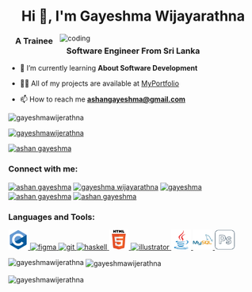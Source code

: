 <h1 align="center">Hi 👋, I'm Gayeshma Wijayarathna</h1>
<img align="right" alt="coding" width="400" src="https://r7q6w9z6.rocketcdn.me/career/wp-content/uploads/2020/03/hello.gif">
<h3 align="center">A Trainee Software Engineer From Sri Lanka</h3>


- 🌱 I’m currently learning **About Software Development**

- 👨‍💻 All of my projects are available at [MyPortfolio](https://gayeshmawijerathna.github.io/NewPortfolio/)

- 📫 How to reach me **ashangayeshma@gmail.com**


<p align="left"> <img src="https://komarev.com/ghpvc/?username=gayeshmawijerathna&label=Profile%20views&color=0e75b6&style=flat" alt="gayeshmawijerathna" /> </p>

<p align="left"> <a href="https://github.com/ryo-ma/github-profile-trophy"><img src="https://github-profile-trophy.vercel.app/?username=gayeshmawijerathna" alt="gayeshmawijerathna" /></a> </p>

<p align="left"> <a href="https://twitter.com/ashan gayeshma" target="blank"><img src="https://img.shields.io/twitter/follow/ashan gayeshma?logo=twitter&style=for-the-badge" alt="ashan gayeshma" /></a> </p>


<h3 align="left">Connect with me:</h3>
<p align="left">
<a href="https://twitter.com/ashan gayeshma" target="blank"><img align="center" src="https://raw.githubusercontent.com/rahuldkjain/github-profile-readme-generator/master/src/images/icons/Social/twitter.svg" alt="ashan gayeshma" height="30" width="40" /></a>
<a href="https://linkedin.com/in/gayeshma wijayarathna" target="blank"><img align="center" src="https://raw.githubusercontent.com/rahuldkjain/github-profile-readme-generator/master/src/images/icons/Social/linked-in-alt.svg" alt="gayeshma wijayarathna" height="30" width="40" /></a>
<a href="https://instagram.com/gayeshma" target="blank"><img align="center" src="https://raw.githubusercontent.com/rahuldkjain/github-profile-readme-generator/master/src/images/icons/Social/instagram.svg" alt="gayeshma" height="30" width="40" /></a>
<a href="https://www.youtube.com/c/ashan gayeshma" target="blank"><img align="center" src="https://raw.githubusercontent.com/rahuldkjain/github-profile-readme-generator/master/src/images/icons/Social/youtube.svg" alt="ashan gayeshma" height="30" width="40" /></a>
<a href="https://www.hackerrank.com/ashan gayeshma" target="blank"><img align="center" src="https://raw.githubusercontent.com/rahuldkjain/github-profile-readme-generator/master/src/images/icons/Social/hackerrank.svg" alt="ashan gayeshma" height="30" width="40" /></a>
</p>

<h3 align="left">Languages and Tools:</h3>
<p align="left"> <a href="https://www.cprogramming.com/" target="_blank" rel="noreferrer"> <img src="https://raw.githubusercontent.com/devicons/devicon/master/icons/c/c-original.svg" alt="c" width="40" height="40"/> </a> <a href="https://www.figma.com/" target="_blank" rel="noreferrer"> <img src="https://www.vectorlogo.zone/logos/figma/figma-icon.svg" alt="figma" width="40" height="40"/> </a> <a href="https://git-scm.com/" target="_blank" rel="noreferrer"> <img src="https://www.vectorlogo.zone/logos/git-scm/git-scm-icon.svg" alt="git" width="40" height="40"/> </a> <a href="https://www.haskell.org/" target="_blank" rel="noreferrer"> <img src="https://upload.wikimedia.org/wikipedia/commons/1/1c/Haskell-Logo.svg" alt="haskell" width="40" height="40"/> </a> <a href="https://www.w3.org/html/" target="_blank" rel="noreferrer"> <img src="https://raw.githubusercontent.com/devicons/devicon/master/icons/html5/html5-original-wordmark.svg" alt="html5" width="40" height="40"/> </a> <a href="https://www.adobe.com/in/products/illustrator.html" target="_blank" rel="noreferrer"> <img src="https://www.vectorlogo.zone/logos/adobe_illustrator/adobe_illustrator-icon.svg" alt="illustrator" width="40" height="40"/> </a> <a href="https://www.java.com" target="_blank" rel="noreferrer"> <img src="https://raw.githubusercontent.com/devicons/devicon/master/icons/java/java-original.svg" alt="java" width="40" height="40"/> </a> <a href="https://www.mysql.com/" target="_blank" rel="noreferrer"> <img src="https://raw.githubusercontent.com/devicons/devicon/master/icons/mysql/mysql-original-wordmark.svg" alt="mysql" width="40" height="40"/> </a> <a href="https://www.photoshop.com/en" target="_blank" rel="noreferrer"> <img src="https://raw.githubusercontent.com/devicons/devicon/master/icons/photoshop/photoshop-line.svg" alt="photoshop" width="40" height="40"/> </a> </p>

<p><img align="left" src="https://github-readme-stats.vercel.app/api/top-langs?username=gayeshmawijerathna&show_icons=true&locale=en&layout=compact" alt="gayeshmawijerathna" /></p>

<p>&nbsp;<img align="center" src="https://github-readme-stats.vercel.app/api?username=gayeshmawijerathna&show_icons=true&locale=en" alt="gayeshmawijerathna" /></p>

<p><img align="center" src="https://github-readme-streak-stats.herokuapp.com/?user=gayeshmawijerathna&" alt="gayeshmawijerathna" /></p>
